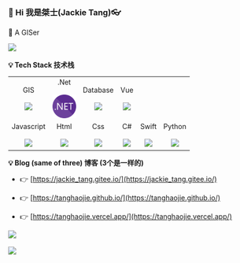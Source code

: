### 👋 Hi 我是桀士(Jackie Tang)👓

🎈 A GISer

![](https://visitor-badge.glitch.me/badge?page_id=tanghaojie.tanghaojie)

**💡 Tech Stack 技术栈**

<table>
  <tbody>
    <tr align="top">
      <td align="center">
        <span>GIS</span><br><br>
        <code><img height="48px" src="https://cdn.svgporn.com/logos/google-maps.svg"></code>
      </td>
      <td align="center">
        <span>.Net</span><br><br>
        <code><img height="48px" src="https://raw.githubusercontent.com/github/explore/93d8a67084f94b2a444e510199a6e7622e5b09a3/topics/dotnet/dotnet.png"></code>
      </td>
      <td align="center">
        <span>Database</span><br><br>
        <code><img height="48px" src="https://cdn.svgporn.com/logos/cakephp-icon.svg"></code>
<!--         https://raw.githubusercontent.com/github/explore/80688e429a7d4ef2fca1e82350fe8e3517d3494d/topics/sql/sql.png -->
      </td>
      <td align="center">
        <span>Vue</span><br><br>
        <code><img height="48px" src="https://cdn.svgporn.com/logos/vue.svg"></code>
<!--         https://raw.githubusercontent.com/github/explore/80688e429a7d4ef2fca1e82350fe8e3517d3494d/topics/vue/vue.png -->
      </td>
    </tr>
    <tr align="top">
        <td align="center">
          <span>Javascript</span><br><br>
          <code><img height="48px" src="https://cdn.svgporn.com/logos/javascript.svg"></code>
<!--         https://raw.githubusercontent.com/github/explore/80688e429a7d4ef2fca1e82350fe8e3517d3494d/topics/javascript/javascript.png -->
        </td>
        <td align="center">
          <span>Html</span><br><br>
          <code><img height="48px" src="https://cdn.svgporn.com/logos/html-5.svg"></code>
<!--         https://raw.githubusercontent.com/github/explore/80688e429a7d4ef2fca1e82350fe8e3517d3494d/topics/html/html.png -->
        </td>
        <td align="center">
          <span>Css</span><br><br>
          <code><img height="48px" src="https://cdn.svgporn.com/logos/css-3.svg"></code>
<!--         https://raw.githubusercontent.com/github/explore/80688e429a7d4ef2fca1e82350fe8e3517d3494d/topics/css/css.png -->
        </td>
        <td align="center">
          <span>C#</span><br><br>
          <code><img height="48px" src="https://cdn.svgporn.com/logos/c-sharp.svg"></code>
<!--         https://raw.githubusercontent.com/github/explore/80688e429a7d4ef2fca1e82350fe8e3517d3494d/topics/csharp/csharp.png -->
        </td>
        <td align="center">
          <span>Swift</span><br><br>
          <code><img height="48px" src="https://cdn.svgporn.com/logos/swift.svg"></code>
        </td>
        <td align="center">
          <span>Python</span><br><br>
          <code><img height="48px" src="https://cdn.svgporn.com/logos/python.svg"></code>
        </td>        
    </tr>

  </tbody>
</table>

**💡 Blog (same of three) 博客 (3个是一样的)**

- 👉 [https://jackie_tang.gitee.io/](https://jackie_tang.gitee.io/)

- 👉 [https://tanghaojie.github.io/](https://tanghaojie.github.io/)

- 👉 [https://tanghaojie.vercel.app/](https://tanghaojie.vercel.app/)

![](https://github-readme-stats.vercel.app/api?username=tanghaojie&show_icons=true&theme=bear)

<img height="150" src="https://jackie_tang.gitee.io/pic_cloud/WeChat/qrcode2_compress.png" />

<!--
**tanghaojie/tanghaojie** is a ✨ _special_ ✨ repository because its `README.md` (this file) appears on your GitHub profile.

Here are some ideas to get you started:

- 🔭 I’m currently working on ...
- 🌱 I’m currently learning ...
- 👯 I’m looking to collaborate on ...
- 🤔 I’m looking for help with ...
- 💬 Ask me about ...
- 📫 How to reach me: ...
- 😄 Pronouns: ...
- ⚡ Fun fact: ...
-->
